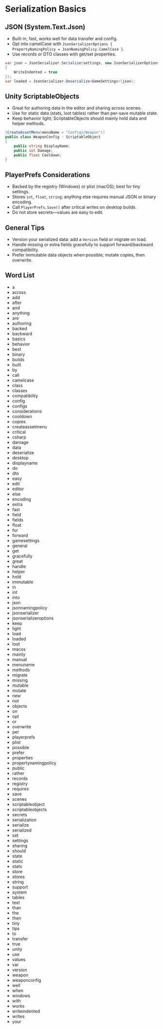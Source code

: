 # Serialization Basics

## JSON (System.Text.Json)
- Built-in, fast, works well for data transfer and config.
- Opt into camelCase with `JsonSerializerOptions { PropertyNamingPolicy = JsonNamingPolicy.CamelCase }`.
- Use records or DTO classes with get/set properties.

```csharp
var json = JsonSerializer.Serialize(settings, new JsonSerializerOptions
{
    WriteIndented = true
});
var loaded = JsonSerializer.Deserialize<GameSettings>(json);
```

## Unity ScriptableObjects
- Great for authoring data in the editor and sharing across scenes.
- Use for static data (stats, loot tables) rather than per-save mutable state.
- Keep behavior light; ScriptableObjects should mainly hold data and helper methods.

```csharp
[CreateAssetMenu(menuName = "Configs/Weapon")]
public class WeaponConfig : ScriptableObject
{
    public string DisplayName;
    public int Damage;
    public float Cooldown;
}
```

## PlayerPrefs Considerations
- Backed by the registry (Windows) or plist (macOS); best for tiny settings.
- Stores `int`, `float`, `string`; anything else requires manual JSON or binary encoding.
- Call `PlayerPrefs.Save()` after critical writes on desktop builds.
- Do not store secrets—values are easy to edit.

## General Tips
- Version your serialized data: add a `Version` field or migrate on load.
- Handle missing or extra fields gracefully to support forward/backward compatibility.
- Prefer immutable data objects when possible; mutate copies, then overwrite.

## Word List
- a
- across
- add
- after
- and
- anything
- are
- authoring
- backed
- backward
- basics
- behavior
- best
- binary
- builds
- built
- by
- call
- camelcase
- class
- classes
- compatibility
- config
- configs
- considerations
- cooldown
- copies
- createassetmenu
- critical
- csharp
- damage
- data
- deserialize
- desktop
- displayname
- do
- dto
- easy
- edit
- editor
- else
- encoding
- extra
- fast
- field
- fields
- float
- for
- forward
- gamesettings
- general
- get
- gracefully
- great
- handle
- helper
- hold
- immutable
- in
- int
- into
- json
- jsonnamingpolicy
- jsonserializer
- jsonserializeroptions
- keep
- light
- load
- loaded
- loot
- macos
- mainly
- manual
- menuname
- methods
- migrate
- missing
- mutable
- mutate
- new
- not
- objects
- on
- opt
- or
- overwrite
- per
- playerprefs
- plist
- possible
- prefer
- properties
- propertynamingpolicy
- public
- rather
- records
- registry
- requires
- save
- scenes
- scriptableobject
- scriptableobjects
- secrets
- serialization
- serialize
- serialized
- set
- settings
- sharing
- should
- state
- static
- stats
- store
- stores
- string
- support
- system
- tables
- text
- than
- the
- then
- tiny
- tips
- to
- transfer
- true
- unity
- use
- values
- var
- version
- weapon
- weaponconfig
- well
- when
- windows
- with
- works
- writeindented
- writes
- your
